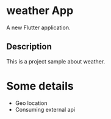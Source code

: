# weather App

A new Flutter application.

## Description

This is a project sample about weather.

# Some details
 - Geo location
 - Consuming external api 

